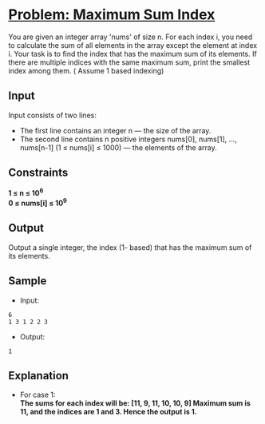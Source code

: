# [Problem: Maximum Sum Index](https://my.newtonschool.co/playground/code/0kq3cd9zpt64)

You are given an integer array 'nums' of size n. For each index i, you need to calculate the sum of all elements in the array except the element at index i. Your task is to find the index that has the maximum sum of its elements. If there are multiple indices with the same maximum sum, print the smallest index among them. ( Assume 1 based indexing)

## Input

Input consists of two lines:
- The first line contains an integer n — the size of the array.
- The second line contains n positive integers nums[0], nums[1], …, nums[n-1] (1 ≤ nums[i] ≤ 1000) — the elements of the array.

## Constraints

**1 ≤ n ≤ 10<sup>6</sup> <br>
0 ≤ nums[i] ≤ 10<sup>9</sup>**

## Output

Output a single integer, the index (1- based) that has the maximum sum of its elements.

## Sample

- Input:
```
6
1 3 1 2 2 3
```

- Output:
```
1
```

## Explanation

- For case 1: <br> **The sums for each index will be:
[11, 9, 11, 10, 10, 9]
Maximum sum is 11, and the indices are 1 and 3. Hence the output is 1.**
